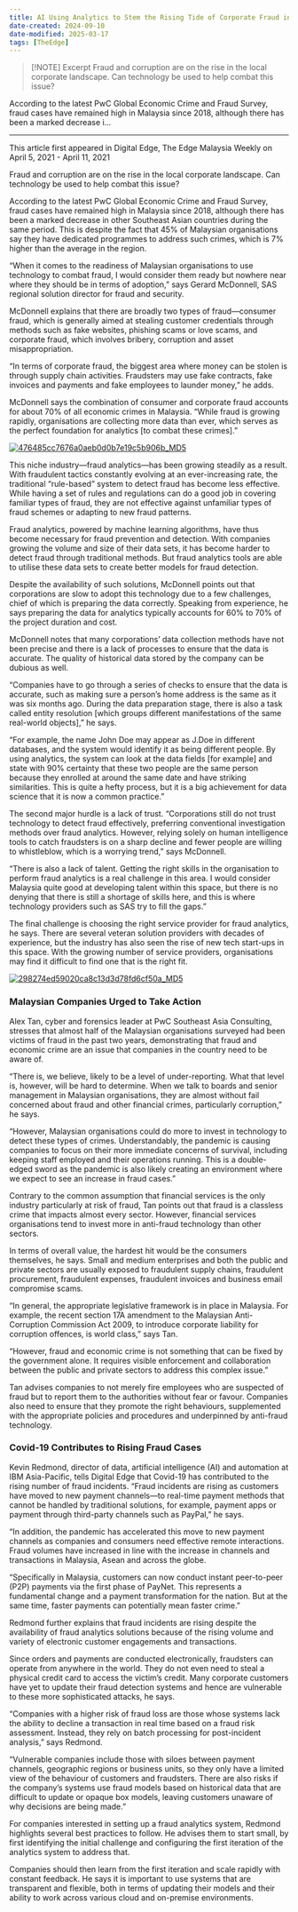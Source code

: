 ```yaml
---
title: AI Using Analytics to Stem the Rising Tide of Corporate Fraud in Malaysia
date-created: 2024-09-10
date-modified: 2025-03-17
tags: [TheEdge]
---
```


> [!NOTE] Excerpt
> Fraud and corruption are on the rise in the local corporate landscape. Can technology be used to help combat this issue?

According to the latest PwC Global Economic Crime and Fraud Survey, fraud cases have remained high in Malaysia since 2018, although there has been a marked decrease i…

---

This article first appeared in Digital Edge, The Edge Malaysia Weekly on April 5, 2021 - April 11, 2021

Fraud and corruption are on the rise in the local corporate landscape. Can technology be used to help combat this issue?

According to the latest PwC Global Economic Crime and Fraud Survey, fraud cases have remained high in Malaysia since 2018, although there has been a marked decrease in other Southeast Asian countries during the same period. This is despite the fact that 45% of Malaysian organisations say they have dedicated programmes to address such crimes, which is 7% higher than the average in the region.

“When it comes to the readiness of Malaysian organisations to use technology to combat fraud, I would consider them ready but nowhere near where they should be in terms of adoption,” says Gerard McDonnell, SAS regional solution director for fraud and security.

McDonnell explains that there are broadly two types of fraud—consumer fraud, which is generally aimed at stealing customer credentials through methods such as fake websites, phishing scams or love scams, and corporate fraud, which involves bribery, corruption and asset misappropriation.

“In terms of corporate fraud, the biggest area where money can be stolen is through supply chain activities. Fraudsters may use fake contracts, fake invoices and payments and fake employees to launder money,” he adds.

McDonnell says the combination of consumer and corporate fraud accounts for about 70% of all economic crimes in Malaysia. “While fraud is growing rapidly, organisations are collecting more data than ever, which serves as the perfect foundation for analytics \[to combat these crimes\].”

[![476485cc7676a0aeb0d0b7e19c5b906b_MD5](/media/476485cc7676a0aeb0d0b7e19c5b906b_MD5.jpg)](https://assets.theedgemarkets.com/pictures/DE3-McDonnell-2-tem1364_theedgemarkets.jpg)

This niche industry—fraud analytics—has been growing steadily as a result. With fraudulent tactics constantly evolving at an ever-increasing rate, the traditional “rule-based” system to detect fraud has become less effective. While having a set of rules and regulations can do a good job in covering familiar types of fraud, they are not effective against unfamiliar types of fraud schemes or adapting to new fraud patterns.

Fraud analytics, powered by machine learning algorithms, have thus become necessary for fraud prevention and detection. With companies growing the volume and size of their data sets, it has become harder to detect fraud through traditional methods. But fraud analytics tools are able to utilise these data sets to create better models for fraud detection.

Despite the availability of such solutions, McDonnell points out that corporations are slow to adopt this technology due to a few challenges, chief of which is preparing the data correctly. Speaking from experience, he says preparing the data for analytics typically accounts for 60% to 70% of the project duration and cost.

McDonnell notes that many corporations’ data collection methods have not been precise and there is a lack of processes to ensure that the data is accurate. The quality of historical data stored by the company can be dubious as well.

“Companies have to go through a series of checks to ensure that the data is accurate, such as making sure a person’s home address is the same as it was six months ago. During the data preparation stage, there is also a task called entity resolution \[which groups different manifestations of the same real-world objects\],” he says.

“For example, the name John Doe may appear as J.Doe in different databases, and the system would identify it as being different people. By using analytics, the system can look at the data fields \[for example\] and state with 90% certainty that these two people are the same person because they enrolled at around the same date and have striking similarities. This is quite a hefty process, but it is a big achievement for data science that it is now a common practice.”

The second major hurdle is a lack of trust. “Corporations still do not trust technology to detect fraud effectively, preferring conventional investigation methods over fraud analytics. However, relying solely on human intelligence tools to catch fraudsters is on a sharp decline and fewer people are willing to whistleblow, which is a worrying trend,” says McDonnell.

“There is also a lack of talent. Getting the right skills in the organisation to perform fraud analytics is a real challenge in this area. I would consider Malaysia quite good at developing talent within this space, but there is no denying that there is still a shortage of skills here, and this is where technology providers such as SAS try to fill the gaps.”

The final challenge is choosing the right service provider for fraud analytics, he says. There are several veteran solution providers with decades of experience, but the industry has also seen the rise of new tech start-ups in this space. With the growing number of service providers, organisations may find it difficult to find one that is the right fit.

[![298274ed59020ca8c13d3d78fd6cf50a_MD5](/media/298274ed59020ca8c13d3d78fd6cf50a_MD5.jpg)](https://assets.theedgemarkets.com/pictures/DE3-Tan-tem1364_theedgemarkets.jpg)

### Malaysian Companies Urged to Take Action

Alex Tan, cyber and forensics leader at PwC Southeast Asia Consulting, stresses that almost half of the Malaysian organisations surveyed had been victims of fraud in the past two years, demonstrating that fraud and economic crime are an issue that companies in the country need to be aware of.

“There is, we believe, likely to be a level of under-reporting. What that level is, however, will be hard to determine. When we talk to boards and senior management in Malaysian organisations, they are almost without fail concerned about fraud and other financial crimes, particularly corruption,” he says.

“However, Malaysian organisations could do more to invest in technology to detect these types of crimes. Understandably, the pandemic is causing companies to focus on their more immediate concerns of survival, including keeping staff employed and their operations running. This is a double-edged sword as the pandemic is also likely creating an environment where we expect to see an increase in fraud cases.”

Contrary to the common assumption that financial services is the only industry particularly at risk of fraud, Tan points out that fraud is a classless crime that impacts almost every sector. However, financial services organisations tend to invest more in anti-fraud technology than other sectors.

In terms of overall value, the hardest hit would be the consumers themselves, he says. Small and medium enterprises and both the public and private sectors are usually exposed to fraudulent supply chains, fraudulent procurement, fraudulent expenses, fraudulent invoices and business email compromise scams.

“In general, the appropriate legislative framework is in place in Malaysia. For example, the recent section 17A amendment to the Malaysian Anti-Corruption Commission Act 2009, to introduce corporate liability for corruption offences, is world class,” says Tan.

“However, fraud and economic crime is not something that can be fixed by the government alone. It requires visible enforcement and collaboration between the public and private sectors to address this complex issue.”

Tan advises companies to not merely fire employees who are suspected of fraud but to report them to the authorities without fear or favour. Companies also need to ensure that they promote the right behaviours, supplemented with the appropriate policies and procedures and underpinned by anti-fraud technology.

### Covid-19 Contributes to Rising Fraud Cases

Kevin Redmond, director of data, artificial intelligence (AI) and automation at IBM Asia-Pacific, tells Digital Edge that Covid-19 has contributed to the rising number of fraud incidents. “Fraud incidents are rising as customers have moved to new payment channels—to real-time payment methods that cannot be handled by traditional solutions, for example, payment apps or payment through third-party channels such as PayPal,” he says.

“In addition, the pandemic has accelerated this move to new payment channels as companies and consumers need effective remote interactions. Fraud volumes have increased in line with the increase in channels and transactions in Malaysia, Asean and across the globe.

“Specifically in Malaysia, customers can now conduct instant peer-to-peer (P2P) payments via the first phase of PayNet. This represents a fundamental change and a payment transformation for the nation. But at the same time, faster payments can potentially mean faster crime.”

Redmond further explains that fraud incidents are rising despite the availability of fraud analytics solutions because of the rising volume and variety of electronic customer engagements and transactions.

Since orders and payments are conducted electronically, fraudsters can operate from anywhere in the world. They do not even need to steal a physical credit card to access the victim’s credit. Many corporate customers have yet to update their fraud detection systems and hence are vulnerable to these more sophisticated attacks, he says.

“Companies with a higher risk of fraud loss are those whose systems lack the ability to decline a transaction in real time based on a fraud risk assessment. Instead, they rely on batch processing for post-incident analysis,” says Redmond.

“Vulnerable companies include those with siloes between payment channels, geographic regions or business units, so they only have a limited view of the behaviour of customers and fraudsters. There are also risks if the company’s systems use fraud models based on historical data that are difficult to update or opaque box models, leaving customers unaware of why decisions are being made.”

For companies interested in setting up a fraud analytics system, Redmond highlights several best practices to follow. He advises them to start small, by first identifying the initial challenge and configuring the first iteration of the analytics system to address that.

Companies should then learn from the first iteration and scale rapidly with constant feedback. He says it is important to use systems that are transparent and flexible, both in terms of updating their models and their ability to work across various cloud and on-premise environments.
